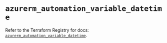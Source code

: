 # `azurerm_automation_variable_datetime`

Refer to the Terraform Registry for docs: [`azurerm_automation_variable_datetime`](https://registry.terraform.io/providers/hashicorp/azurerm/3.103.1/docs/resources/automation_variable_datetime).
